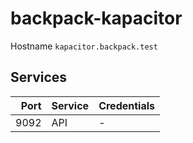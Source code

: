# backpack-kapacitor

Hostname `kapacitor.backpack.test`

## Services

| Port | Service | Credentials
| ---: | :------ | :----------
| 9092 | API | -
